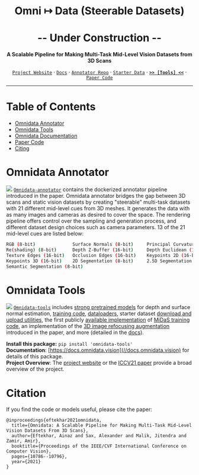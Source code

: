 <div align="center">

# Omni ↦ Data (Steerable Datasets)
# -- Under Construction --
**A Scalable Pipeline for Making Multi-Task Mid-Level Vision Datasets from 3D Scans**

[`Project Website`](https://omnidata.vision) &centerdot; [`Docs`](//docs.omnidata.vision) &centerdot; [`Annotator Repo`](https://github.com/Ainaz99/omnidata-annotator) &centerdot; [`Starter Data`](//docs.omnidata.vision/starter_dataset.html) &centerdot;  [**`>> [Tools] <<`**](https://github.com/Ainaz99/omnidata-tools) &centerdot; [`Paper Code`](https://github.com/Ainaz99/Omnidata)

</div>

---

Table of Contents
=================
   * [Omnidata Annotator](#omnidata-annotator)
   * [Omnidata Tools](#omnidata-tools)
   * [Omnidata Documentation](#omnidata-documentation)
   * [Paper Code](#paper-code)
   * [Citing](#citation)

# Omnidata Annotator
![](./assets/point_5.gif)
[`Omnidata-annotator`](https://github.com/EPFL-VILAB/omnidata-tools/tree/main/omnidata_annotator) contains the dockerized annotator pipeline introduced in the paper. Omnidata annotator bridges the gap between 3D scans and static vision datasets by creating "steerable" multi-task datasets with 21 different mid-level cues from 3D meshes. It generates the data with as many images and cameras as desired to cover the space. The rendering pipeline offers control over the sampling and generation process, and different dataset design choices such as camera parameters. 13 of the 21 mid-level cues are listed below:
```bash
RGB (8-bit)              Surface Normals (8-bit)     Principal Curvature (8-bit)
Re(shading) (8-bit)      Depth Z-Buffer (16-bit)     Depth Euclidean (16-bit)
Texture Edges (16-bit)   Occlusion Edges (16-bit)    Keypoints 2D (16-bit)
Keypoints 3D (16-bit)    2D Segmentation (8-bit)     2.5D Segmentation (8-bit)
Semantic Segmentation (8-bit)
```

# Omnidata Tools
![](./assets/depth_to_norm.gif)
[`Omnidata-tools`](https://github.com/EPFL-VILAB/omnidata-tools/tree/main/omnidata_tools) includes [strong pretrained models](https://docs.omnidata.vision/pretrained.html#Pretrained-Models) for depth and surface normal estimation, [training code](//docs.omnidata.vision/training.html), [dataloaders](https://docs.omnidata.vision/dataloaders.html), starter dataset [download and upload utilities](//docs.omnidata.vision/omnitools.html), the first publicly [available implementation](https://docs.omnidata.vision/training.html#MiDaS-Implementation) of [MiDaS training code](https://github.com/isl-org/MiDaS), an implementation of the [3D image refocusing augmentation](https://docs.omnidata.vision/training.html#3D-Depth-of-Field-Augmentation) introduced in the paper, and more (detailed in the [docs](//docs.omnidata.vision)).

**Install this package:** `pip install 'omnidata-tools'` <br>
**Documentation**: [https://docs.omnidata.vision](//docs.omnidata.vision) for details of this package.  <br>
**Project Overview**: The [project website](https://omnidata.vision) or the [ICCV21 paper](https://omnidata.vision/#paper) provide a broad overview of the project.

# Citation
If you find the code or models useful, please cite the paper:
```
@inproceedings{eftekhar2021omnidata,
  title={Omnidata: A Scalable Pipeline for Making Multi-Task Mid-Level Vision Datasets From 3D Scans},
  author={Eftekhar, Ainaz and Sax, Alexander and Malik, Jitendra and Zamir, Amir},
  booktitle={Proceedings of the IEEE/CVF International Conference on Computer Vision},
  pages={10786--10796},
  year={2021}
}
```
